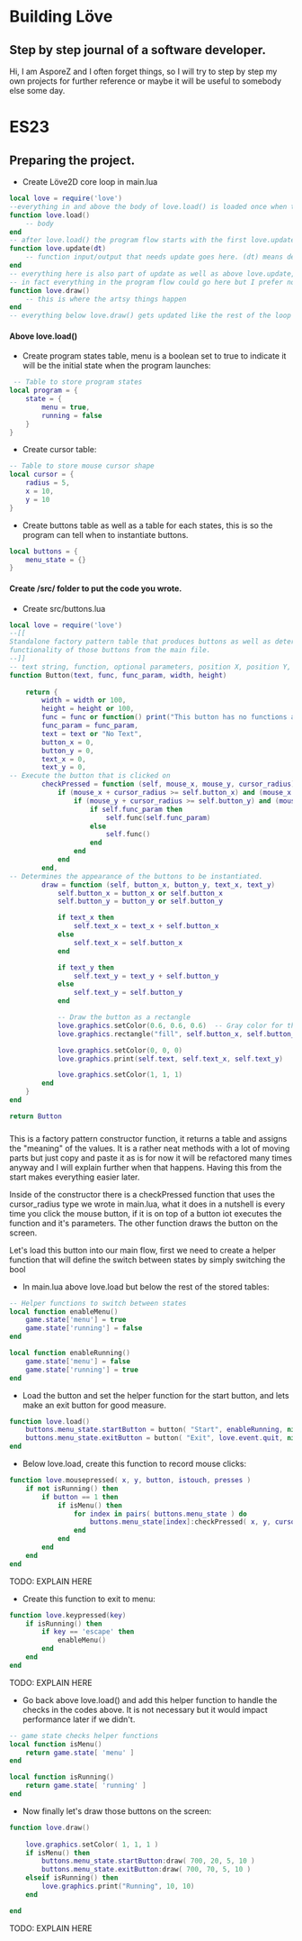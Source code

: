 # **Building Löve**

## Step by step journal of a software developer.

Hi, I am AsporeZ and I often forget things, so I will try to step by step my own projects for further reference
or maybe it will be useful to somebody else some day.

# ES23

## Preparing the project.

- Create Löve2D core loop in main.lua
```lua
local love = require('love')
--everything in and above the body of love.load() is loaded once when the program is launched
function love.load()
	-- body
end
-- after love.load() the program flow starts with the first love.update call
function love.update(dt)
	-- function input/output that needs update goes here. (dt) means delta-time or the amount of time since the last update (max60fps)
end
-- everything here is also part of update as well as above love.update, put functions that are not within their own file here for callbacks.
-- in fact everything in the program flow could go here but I prefer not to.
function love.draw()
	-- this is where the artsy things happen
end
-- everything below love.draw() gets updated like the rest of the loop and then start the loop again from the end of love.load()
```
#### Above love.load()
- Create program states table, menu is a boolean set to true to indicate it will be the initial state when the program launches:
```lua
 -- Table to store program states
local program = {
    state = {
        menu = true,
        running = false
    }
}
```

- Create cursor table:
```lua
-- Table to store mouse cursor shape
local cursor = {
    radius = 5,
    x = 10,
    y = 10
}
```

- Create buttons table as well as a table for each states, this is so the program can tell when to instantiate buttons.
```lua
local buttons = {
    menu_state = {}
}
```

#### Create /src/ folder to put the code you wrote.
- Create src/buttons.lua
```lua
local love = require('love')
--[[
Standalone factory pattern table that produces buttons as well as determine
functionality of those buttons from the main file.
--]]
-- text string, function, optional parameters, position X, position Y, text position X, text position Y
function Button(text, func, func_param, width, height)
    
    return {
        width = width or 100,
        height = height or 100,
        func = func or function() print("This button has no functions attached") end,
        func_param = func_param,
        text = text or "No Text",
        button_x = 0,
        button_y = 0,
        text_x = 0,
        text_y = 0,
-- Execute the button that is clicked on
        checkPressed = function (self, mouse_x, mouse_y, cursor_radius)
            if (mouse_x + cursor_radius >= self.button_x) and (mouse_x - cursor_radius <= self.button_x + self.width) then
                if (mouse_y + cursor_radius >= self.button_y) and (mouse_y - cursor_radius <= self.button_y + self.height) then
                    if self.func_param then
                        self.func(self.func_param)
                    else
                        self.func()
                    end
                end    
            end
        end,
-- Determines the appearance of the buttons to be instantiated.
        draw = function (self, button_x, button_y, text_x, text_y)
            self.button_x = button_x or self.button_x
            self.button_y = button_y or self.button_y

            if text_x then
                self.text_x = text_x + self.button_x
            else
                self.text_x = self.button_x
            end

            if text_y then
                self.text_y = text_y + self.button_y
            else
                self.text_y = self.button_y
            end

            -- Draw the button as a rectangle
            love.graphics.setColor(0.6, 0.6, 0.6)  -- Gray color for the button
            love.graphics.rectangle("fill", self.button_x, self.button_y, self.width, self.height)

            love.graphics.setColor(0, 0, 0)
            love.graphics.print(self.text, self.text_x, self.text_y)

            love.graphics.setColor(1, 1, 1)
        end
    }
end

return Button
```
###

This is a factory pattern constructor function, it returns a table and assigns the "meaning" of the values. It is a rather neat methods with a lot of moving parts but just copy and paste it as is for now it will be refactored many times anyway and I will explain further when that happens. Having this from the start makes everything easier later.

Inside of the constructor there is a checkPressed function that uses the cursor_radius type we wrote in main.lua, what it does in a nutshell is every time you click the mouse button, if it is on top of a button iot executes the function and it's parameters.
The other function draws the button on the screen.

Let's load this button into our main flow, first we need to create a helper function that will define the switch between states by simply switching the bool

- In main.lua above love.load but below the rest of the stored tables:
```lua
-- Helper functions to switch between states
local function enableMenu()
    game.state['menu'] = true
    game.state['running'] = false
end

local function enableRunning()
    game.state['menu'] = false
    game.state['running'] = true
end
```

- Load the button and set the helper function for the start button, and lets make an exit button for good measure.
```lua
function love.load()
    buttons.menu_state.startButton = button( "Start", enableRunning, nil, 120, 40 )
    buttons.menu_state.exitButton = button( "Exit", love.event.quit, nil, 120, 40 )
end
```

- Below love.load, create this function to record mouse clicks:
```lua
function love.mousepressed( x, y, button, istouch, presses )
    if not isRunning() then
        if button == 1 then
            if isMenu() then
                for index in pairs( buttons.menu_state ) do
                    buttons.menu_state[index]:checkPressed( x, y, cursor.radius )
                end
            end
        end 
    end
end
```
TODO: EXPLAIN HERE
- Create this function to exit to menu:
```lua
function love.keypressed(key)
    if isRunning() then
        if key == 'escape' then
            enableMenu()
        end
    end
end
```
TODO: EXPLAIN HERE

- Go back above love.load() and add this helper function to handle the checks in the codes above. It is not necessary but it would impact performance later if we didn't.
```lua
-- game state checks helper functions
local function isMenu()
    return game.state[ 'menu' ]
end

local function isRunning()
    return game.state[ 'running' ]
end
```

- Now finally let's draw those buttons on the screen:
```lua
function love.draw()
    
    love.graphics.setColor( 1, 1, 1 )
    if isMenu() then
        buttons.menu_state.startButton:draw( 700, 20, 5, 10 )
        buttons.menu_state.exitButton:draw( 700, 70, 5, 10 )
    elseif isRunning() then
        love.graphics.print("Running", 10, 10)
    end

end
```
TODO: EXPLAIN HERE
